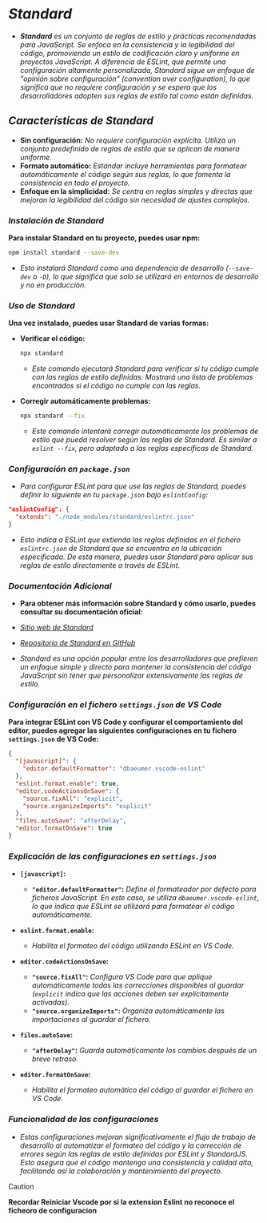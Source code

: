 <!-- Autor: Daniel Benjamin Perez Morales -->
<!-- GitHub: https://github.com/DanielBenjaminPerezMoralesDev13 -->
<!-- GitLab: https://gitlab.com/DanielBenjaminPerezMoralesDev13 -->
<!-- Correo electrónico: danielperezdev@proton.me -->

# ***Standard***

- ***Standard** es un conjunto de reglas de estilo y prácticas recomendadas para JavaScript. Se enfoca en la consistencia y la legibilidad del código, promoviendo un estilo de codificación claro y uniforme en proyectos JavaScript. A diferencia de ESLint, que permite una configuración altamente personalizada, Standard sigue un enfoque de "opinión sobre configuración" (convention over configuration), lo que significa que no requiere configuración y se espera que los desarrolladores adopten sus reglas de estilo tal como están definidas.*

## ***Características de Standard***

- **Sin configuración:** *No requiere configuración explícita. Utiliza un conjunto predefinido de reglas de estilo que se aplican de manera uniforme.*
- **Formato automático:** *Estándar incluye herramientas para formatear automáticamente el código según sus reglas, lo que fomenta la consistencia en todo el proyecto.*
- **Enfoque en la simplicidad:** *Se centra en reglas simples y directas que mejoran la legibilidad del código sin necesidad de ajustes complejos.*

### ***Instalación de Standard***

**Para instalar Standard en tu proyecto, puedes usar npm:**

```bash
npm install standard --save-dev
```

- *Esto instalará Standard como una dependencia de desarrollo (`--save-dev` o `-D`), lo que significa que solo se utilizará en entornos de desarrollo y no en producción.*

### ***Uso de Standard***

**Una vez instalado, puedes usar Standard de varias formas:**

- **Verificar el código:**

  ```bash
  npx standard
  ```

  - *Este comando ejecutará Standard para verificar si tu código cumple con las reglas de estilo definidas. Mostrará una lista de problemas encontrados si el código no cumple con las reglas.*

- **Corregir automáticamente problemas:**

  ```bash
  npx standard --fix
  ```

  - *Este comando intentará corregir automáticamente los problemas de estilo que pueda resolver según las reglas de Standard. Es similar a `eslint --fix`, pero adaptado a las reglas específicas de Standard.*

### ***Configuración en `package.json`***

- *Para configurar ESLint para que use las reglas de Standard, puedes definir lo siguiente en tu `package.json` bajo `eslintConfig`:*

```json
"eslintConfig": {
  "extends": "./node_modules/standard/eslintrc.json"
}
```

- *Esto indica a ESLint que extienda las reglas definidas en el fichero `eslintrc.json` de Standard que se encuentra en la ubicación especificada. De esta manera, puedes usar Standard para aplicar sus reglas de estilo directamente a través de ESLint.*

### ***Documentación Adicional***

- **Para obtener más información sobre Standard y cómo usarlo, puedes consultar su documentación oficial:**

- *[Sitio web de Standard](https://standardjs.com/ "https://standardjs.com/")*
- *[Repositorio de Standard en GitHub](https://github.com/standard/standard "https://github.com/standard/standard")*

- *Standard es una opción popular entre los desarrolladores que prefieren un enfoque simple y directo para mantener la consistencia del código JavaScript sin tener que personalizar extensivamente las reglas de estilo.*

### ***Configuración en el fichero `settings.json` de VS Code***

**Para integrar ESLint con VS Code y configurar el comportamiento del editor, puedes agregar las siguientes configuraciones en tu fichero `settings.json` de VS Code:**

```json
{
  "[javascript]": {
    "editor.defaultFormatter": "dbaeumer.vscode-eslint"
  },
  "eslint.format.enable": true,
  "editor.codeActionsOnSave": {
    "source.fixAll": "explicit",
    "source.organizeImports": "explicit"
  },
  "files.autoSave": "afterDelay",
  "editor.formatOnSave": true
}
```

### ***Explicación de las configuraciones en `settings.json`***

- **`[javascript]`:**
  - **`"editor.defaultFormatter"`:** *Define el formateador por defecto para ficheros JavaScript. En este caso, se utiliza `dbaeumer.vscode-eslint`, lo que indica que ESLint se utilizará para formatear el código automáticamente.*

- **`eslint.format.enable`:**
  - *Habilita el formateo del código utilizando ESLint en VS Code.*

- **`editor.codeActionsOnSave`:**
  - **`"source.fixAll"`:** *Configura VS Code para que aplique automáticamente todas las correcciones disponibles al guardar (`explicit` indica que las acciones deben ser explícitamente activadas).*
  - **`"source.organizeImports"`:** *Organiza automáticamente las importaciones al guardar el fichero.*

- **`files.autoSave`:**
  - **`"afterDelay"`:** *Guarda automáticamente los cambios después de un breve retraso.*

- **`editor.formatOnSave`:**
  - *Habilita el formateo automático del código al guardar el fichero en VS Code.*

### ***Funcionalidad de las configuraciones***

- *Estas configuraciones mejoran significativamente el flujo de trabajo de desarrollo al automatizar el formateo del código y la corrección de errores según las reglas de estilo definidas por ESLint y StandardJS. Esto asegura que el código mantenga una consistencia y calidad alta, facilitando así la colaboración y mantenimiento del proyecto.*

> [!CAUTION]
> **Recordar Reiniciar Vscode por si la extension Eslint no reconoce el ficheoro de configuracion**
